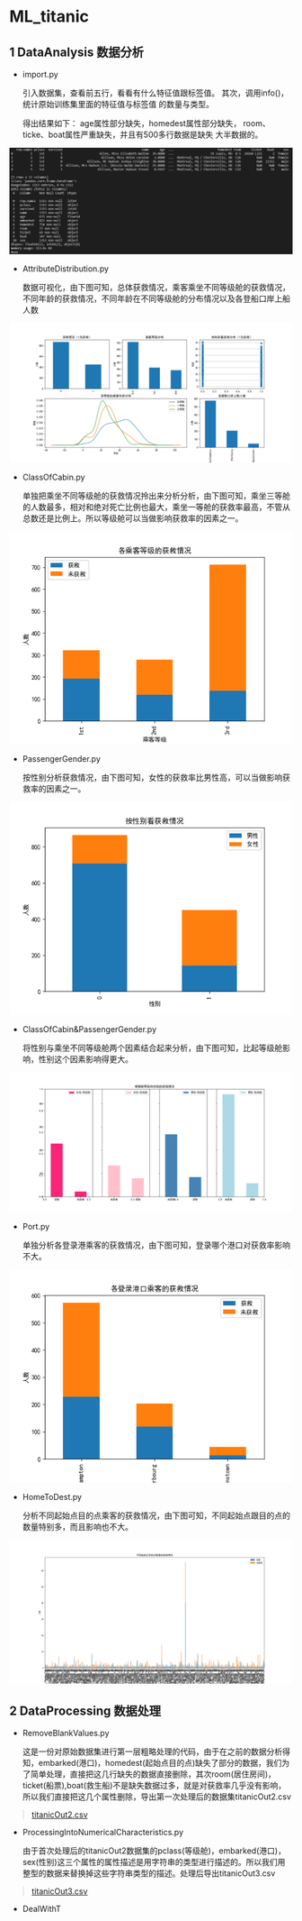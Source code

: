 # ML_titanic  

## 1 DataAnalysis 数据分析

* import.py  

    引入数据集，查看前五行，看看有什么特征值跟标签值。
    其次，调用info()，统计原始训练集里面的特征值与标签值
    的数量与类型。

    得出结果如下：
    age属性部分缺失，homedest属性部分缺失，
    room、ticke、boat属性严重缺失，并且有500多行数据是缺失
    大半数据的。

![First](Help_files/7.png)

* AttributeDistribution.py

    数据可视化，由下图可知，总体获救情况，乘客乘坐不同等级舱的获救情况，不同年龄的获救情况，不同年龄在不同等级舱的分布情况以及各登船口岸上船人数

![Total](Help_files/1.png)

* ClassOfCabin.py

    单独把乘坐不同等级舱的获救情况拎出来分析分析，由下图可知，乘坐三等舱的人数最多，相对和绝对死亡比例也最大，乘坐一等舱的获救率最高，不管从总数还是比例上。所以等级舱可以当做影响获救率的因素之一。

![Cabin](Help_files/2.png)

* PassengerGender.py

    按性别分析获救情况，由下图可知，女性的获救率比男性高，可以当做影响获救率的因素之一。

![Gender](Help_files/3.png)

* ClassOfCabin&PassengerGender.py

    将性别与乘坐不同等级舱两个因素结合起来分析，由下图可知，比起等级舱影响，性别这个因素影响得更大。

![Cabin&Gender](Help_files/4.png)

* Port.py

    单独分析各登录港乘客的获救情况，由下图可知，登录哪个港口对获救率影响不大。

![Port](Help_files/5.png)

* HomeToDest.py

    分析不同起始点目的点乘客的获救情况，由下图可知，不同起始点跟目的点的数量特别多，而且影响也不大。

![HomeToDest](Help_files/6.png)

## 2 DataProcessing 数据处理

* RemoveBlankValues.py

    这是一份对原始数据集进行第一层粗略处理的代码，由于在之前的数据分析得知，embarked(港口)，homedest(起始点目的点)缺失了部分的数据，我们为了简单处理，直接把这几行缺失的数据直接删除，其次room(居住房间)，ticket(船票),boat(救生船)不是缺失数据过多，就是对获救率几乎没有影响，所以我们直接把这几个属性删除，导出第一次处理后的数据集titanicOut2.csv

> [titanicOut2.csv](Titanic\DataSet\train\titanicOut2.csv)

* ProcessingIntoNumericalCharacteristics.py

    由于首次处理后的titanicOut2数据集的pclass(等级舱)，embarked(港口)，sex(性别)这三个属性的属性描述是用字符串的类型进行描述的。所以我们用整型的数据来替换掉这些字符串类型的描述。处理后导出titanicOut3.csv

> [titanicOut3.csv](Titanic\DataSet\train\titanicOut3.csv)

* DealWithT